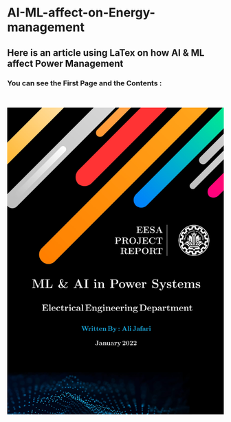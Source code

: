 # AI-ML-affect-on-Energy-management
## Here is an article using LaTex on how AI &amp; ML affect Power Management

### You can see the First Page and the Contents :
<br />
    
![First Page](https://github.com/alijafari79/AI-ML-affect-on-Energy-management/blob/main/First.jpg?raw=true|width=50)
